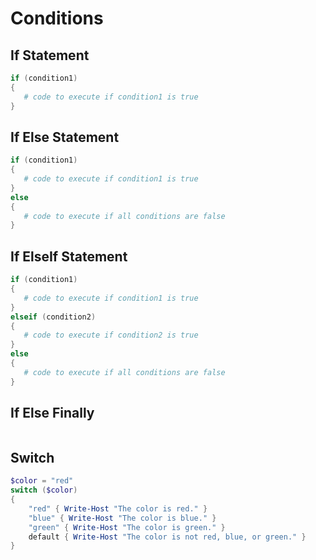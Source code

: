 # Conditions

## If Statement

```powershell
if (condition1) 
{
   # code to execute if condition1 is true
}
```

## If Else Statement

```powershell
if (condition1) 
{
   # code to execute if condition1 is true
}
else 
{
   # code to execute if all conditions are false
}
```

## If ElseIf Statement

```powershell
if (condition1) 
{
   # code to execute if condition1 is true
}
elseif (condition2) 
{
   # code to execute if condition2 is true
}
else 
{
   # code to execute if all conditions are false
}
```

## If Else Finally

```powershell

```

## Switch

```powershell
$color = "red"
switch ($color) 
{
    "red" { Write-Host "The color is red." }
    "blue" { Write-Host "The color is blue." }
    "green" { Write-Host "The color is green." }
    default { Write-Host "The color is not red, blue, or green." }
}
```

